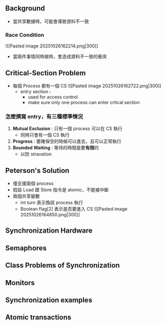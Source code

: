 ## Background
- 當共享數據時，可能會導致資料不一致
### Race Condition
![[Pasted image 20251026162214.png|300]]
- 當兩件事情同時做時，會造成資料不一致的衝突
## Critical-Section Problem
- 每個 Process 都有一個 CS
	![[Pasted image 20251026162722.png|300]]
	- entry section : 
		- used for access control
		- make sure only one process can enter crtical section

### 怎麼撰寫 entry，有三種標準情況
1. **Mutual Exclusion** : 只有一個 process 可以在 CS 執行
	- 同時只會有一個 CS 執行
2. **Progress** : 要確保空的時候可以進去，且可以正常執行
3. **Bounded Waiting** : 等待的時間是要**有限**的
	- 以防 stravation

## Peterson's Solution
- 僅支援兩個 process
- 假設 Load 跟 Store 指令是 atomic，不能被中斷
- 兩個共享變數
	- int turn 表示換該 process 執行
	- Boolean flag\[2] 表示是否要進入 CS
	![[Pasted image 20251026164850.png|300]]

## Synchronization Hardware
## Semaphores
## Class Problems of Synchronization
## Monitors
## Synchronization examples
## Atomic transactions
